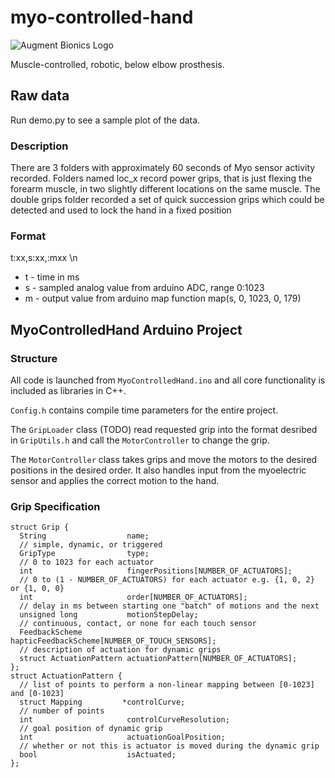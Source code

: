 # myo-controlled-hand

![Augment Bionics Logo][logo]

Muscle-controlled, robotic, below elbow prosthesis.

## Raw data
Run demo.py to see a sample plot of the data.

### Description
There are 3 folders with approximately 60 seconds of Myo sensor activity recorded. Folders named loc_x record power grips, that is just flexing the forearm muscle, in two slightly different locations on the same muscle. The double grips folder recorded a set of quick succession grips which could be detected and used to lock the hand in a fixed position

### Format
t:xx,s:xx,:mxx \n

  * t - time in ms
  * s - sampled analog value from arduino ADC, range 0:1023
  * m - output value from arduino map function map(s, 0, 1023, 0, 179)

## MyoControlledHand Arduino Project
### Structure
All code is launched from `MyoControlledHand.ino` and all core functionality is included as libraries in C++.

`Config.h` contains compile time parameters for the entire project.

The `GripLoader` class (TODO) read requested grip into the format desribed in `GripUtils.h` and call the `MotorController` to change the grip.

The `MotorController` class takes grips and move the motors to the desired positions in the desired order. It also handles input from the myoelectric sensor and applies the correct motion to the hand.

### Grip Specification

```
struct Grip {
  String                  name;
  // simple, dynamic, or triggered
  GripType                type;
  // 0 to 1023 for each actuator
  int                     fingerPositions[NUMBER_OF_ACTUATORS];
  // 0 to (1 - NUMBER_OF_ACTUATORS) for each actuator e.g. {1, 0, 2} or {1, 0, 0}
  int                     order[NUMBER_OF_ACTUATORS];
  // delay in ms between starting one "batch" of motions and the next
  unsigned long           motionStepDelay;
  // continuous, contact, or none for each touch sensor
  FeedbackScheme          hapticFeedbackScheme[NUMBER_OF_TOUCH_SENSORS];
  // description of actuation for dynamic grips
  struct ActuationPattern actuationPattern[NUMBER_OF_ACTUATORS];
};
struct ActuationPattern {
  // list of points to perform a non-linear mapping between [0-1023] and [0-1023]
  struct Mapping         *controlCurve;
  // number of points
  int                     controlCurveResolution;
  // goal position of dynamic grip
  int                     actuationGoalPosition;
  // whether or not this is actuator is moved during the dynamic grip
  bool                    isActuated;
};
```
[logo]: https://scontent.fman2-2.fna.fbcdn.net/v/t1.0-1/p200x200/23231398_377704696016999_8213432785652578076_n.jpg?oh=cc58feacfcd007298764406130dfe57c&oe=5B047353 "Augment Bionics Logo"

